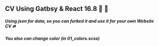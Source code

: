 ## CV Using Gatbsy & React 16.8 🚀 🚀

##### Using json for data,  so you can forked it and use it for your own Website CV 🔥

##### *You also can change color (in 01_colors.scss)*
